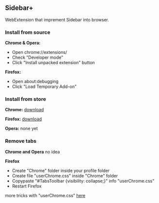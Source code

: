 ## Sidebar+

WebExtension that imprement Sidebar into browser.

### Install from source

**Chrome & Opera:**
- Open chrome://extensions/
- Check "Developer mode"
- Click "Install unpacked extension" button

**Firefox:**
- Open about:debugging
- Click "Load Temporary Add-on"

### Install from store

**Chrome:**
[download](https://chrome.google.com/webstore/detail/sidebar%20/dnafkfkoknddnkdajibiigkopoelnhei)

**Firefox:**
[download](https://addons.mozilla.org/en-US/firefox/addon/sidebar_plus/)

**Opera:**
none yet

### Remove tabs

**Chrome and Opera**
no idea

**Firefox**
- Create "Chrome" folder inside your profile folder
- Create file "userChrome.css" inside "Chrome" folder
- Copypaste "#TabsToolbar {visibility: collapse;}" info "userChrome.css"
- Restart Firefox

more tricks with "userChrome.css" [here](https://github.com/Timvde/UserChrome-Tweaks)